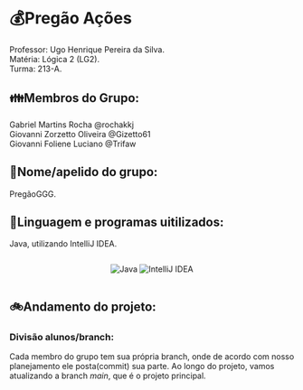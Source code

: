 # 💰Pregão Ações
Professor: Ugo Henrique Pereira da Silva.  
Matéria: Lógica 2 (LG2).  
Turma: 213-A.  
## 👪Membros do Grupo:  
Gabriel Martins Rocha @rochakkj  
Giovanni Zorzetto Oliveira @Gizetto61  
Giovanni Foliene Luciano @Trifaw  

## 📑Nome/apelido do grupo:  
PregãoGGG.  
## 📖Linguagem e programas uitilizados:  
Java, utilizando IntelliJ IDEA.
<div style="display: flex; justify-content: center; align-items: center;">

![Java](https://img.shields.io/badge/java-%23ED8B00.svg?style=for-the-badge&logo=openjdk&logoColor=white)
![IntelliJ IDEA](https://img.shields.io/badge/IntelliJIDEA-000000.svg?style=for-the-badge&logo=intellij-idea&logoColor=white)

</div>

## 🚲Andamento do projeto:  
### Divisão alunos/branch:  
Cada membro do grupo tem sua própria branch, onde de acordo com nosso planejamento ele posta(commit) sua parte. Ao longo do projeto, vamos atualizando a branch *main*, que é o projeto principal.
